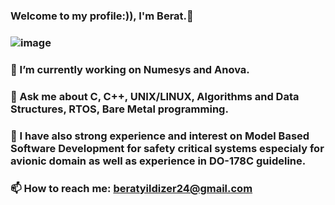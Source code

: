 ### Welcome to my profile:)), I'm Berat.👋
### ![image](https://github.com/user-attachments/assets/56275952-5965-46e8-aaad-ded8bb2fd8cb)
### 🔭 I’m currently working on Numesys and Anova.
### 💬 Ask me about C, C++, UNIX/LINUX, Algorithms and Data Structures, RTOS, Bare Metal programming.
### 🌱 I have also strong experience and interest on Model Based Software Development for safety critical systems especialy for avionic domain as well as experience in DO-178C guideline.
### 📫 How to reach me: beratyildizer24@gmail.com




<!--
**beratyildizer/beratyildizer** is a ✨ _special_ ✨ repository because its `README.md` (this file) appears on your GitHub profile.

Here are some ideas to get you started:

- 🔭 I’m currently working on Numesys
- 🌱 I’m currently learning C++
- 💬 Ask me about C and C++
- 📫 How to reach me: beratyildizer24@gmail.com
-->
